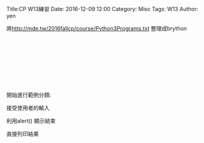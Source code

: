 Title:CP W13練習
Date: 2016-12-09 12:00
Category: Misc
Tags: W13
Author: yen

將<a href="http://mde.tw/2016fallcp/course/Python3Programs.txt">http://mde.tw/2016fallcp/course/Python3Programs.txt </a> 整理成brython


<!-- PELICAN_END_SUMMARY -->


<!-- 導入 Brython 標準程式庫 -->

<script type="text/javascript" 
    src="https://cdn.rawgit.com/brython-dev/brython/master/www/src/brython_dist.js">
</script>

<!-- 啟動 Brython -->
<script>
window.onload=function(){
brython(1);
}
</script>

<!-- 以下實際利用  Brython 畫圖 -->

<div id="container"></div>
<script type="text/python3">
from browser import document as doc
from browser import html
container = doc['container']
mystring = ""
num = input("請輸入重複執行次數")
#for i in range(1 , 11):
for i in range(1, int(num)+1):
    mystring += str(i)  + ": hello mde"  + html.BR()
container <= mystring
 </script>
 
<pre class="brush: python">
<div id="container"></div>
<script type="text/python3">
from browser import document as doc
from browser import html
container = doc['container']
mystring = ""
num = input("請輸入重複執行次數")
#for i in range(1 , 11):
for i in range(1, int(num)+1):
    mystring += str(i)  + ": hello mde"  + html.BR()
container <= mystring
 </script>
 </pre>

<div id="temperature"></div>
<script type="text/python3">
from browser import document as doc
from browser import html
container = doc['temperature']
mystring = ""
cdegree = input("請輸入攝氏溫度:")
fdegree = float(cdegree)*9/5 + 32
output_string = "攝氏" + str(cdegree) + "度=華式" + str(fdegree) + "度"
container <= output_string
</script> 

<pre class="brush: python">
<div id="temperature"></div>
<script type="text/python3">
from browser import document as doc
from browser import html
container = doc['temperature']
mystring = ""
cdegree = input("請輸入攝氏溫度:")
fdegree = float(cdegree)*9/5 + 32
output_string = "攝氏" + str(cdegree) + "度=華式" + str(fdegree) + "度"
container <= output_string
</script> 
</pre>
 開始進行範例分類:

接受使用者的輸入

利用alert() 顯示結束

直接列印結果


